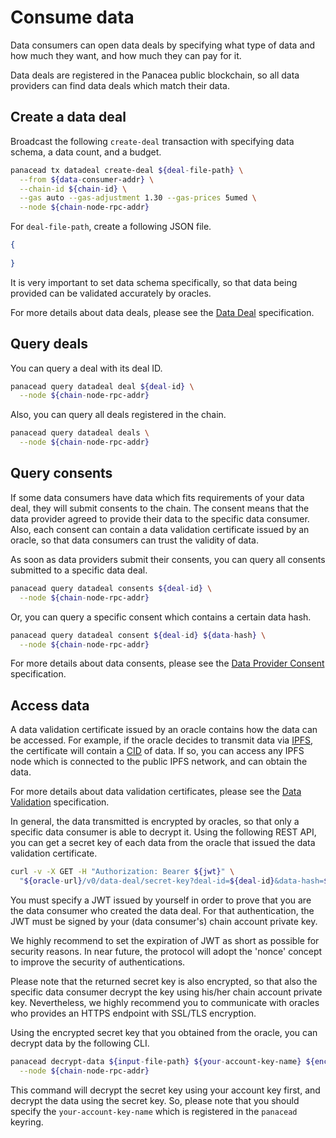 # Consume data

Data consumers can open data deals by specifying what type of data and how much they want, and how much they can pay for it.

Data deals are registered in the Panacea public blockchain, so all data providers can find data deals which match their data.


## Create a data deal

Broadcast the following `create-deal` transaction with specifying data schema, a data count, and a budget.
```bash
panacead tx datadeal create-deal ${deal-file-path} \
  --from ${data-consumer-addr} \
  --chain-id ${chain-id} \
  --gas auto --gas-adjustment 1.30 --gas-prices 5umed \
  --node ${chain-node-rpc-addr}
```

For `deal-file-path`, create a following JSON file.
```json
{
  
}
```
It is very important to set data schema specifically, so that data being provided can be validated accurately by oracles.

For more details about data deals, please see the [Data Deal](../../3-protocol-devs/1-dep-specs/2-data-deal.md) specification.


## Query deals

You can query a deal with its deal ID.
```bash
panacead query datadeal deal ${deal-id} \
  --node ${chain-node-rpc-addr}
```
Also, you can query all deals registered in the chain.
```bash
panacead query datadeal deals \
  --node ${chain-node-rpc-addr}
```


## Query consents

If some data consumers have data which fits requirements of your data deal, they will submit consents to the chain.
The consent means that the data provider agreed to provide their data to the specific data consumer.
Also, each consent can contain a data validation certificate issued by an oracle, so that data consumers can trust the validity of data.

As soon as data providers submit their consents, you can query all consents submitted to a specific data deal.
```bash
panacead query datadeal consents ${deal-id} \
  --node ${chain-node-rpc-addr}
```
Or, you can query a specific consent which contains a certain data hash.
```bash
panacead query datadeal consent ${deal-id} ${data-hash} \
  --node ${chain-node-rpc-addr}
```

For more details about data consents, please see the [Data Provider Consent](../../3-protocol-devs/1-dep-specs/3-data-provider-consent.md) specification.


## Access data

A data validation certificate issued by an oracle contains how the data can be accessed.
For example, if the oracle decides to transmit data via [IPFS](https://ipfs.tech/), the certificate will contain a [CID](https://docs.ipfs.io/concepts/content-addressing/) of data.
If so, you can access any IPFS node which is connected to the public IPFS network, and can obtain the data.

For more details about data validation certificates, please see the [Data Validation](../../3-protocol-devs/1-dep-specs/4-data-validation.md) specification.

In general, the data transmitted is encrypted by oracles, so that only a specific data consumer is able to decrypt it.
Using the following REST API, you can get a secret key of each data from the oracle that issued the data validation certificate.
```bash
curl -v -X GET -H "Authorization: Bearer ${jwt}" \
  "${oracle-url}/v0/data-deal/secret-key?deal-id=${deal-id}&data-hash=${data-hash}"
```
You must specify a JWT issued by yourself in order to prove that you are the data consumer who created the data deal.
For that authentication, the JWT must be signed by your (data consumer's) chain account private key.

We highly recommend to set the expiration of JWT as short as possible for security reasons.
In near future, the protocol will adopt the 'nonce' concept to improve the security of authentications.

Please note that the returned secret key is also encrypted, so that also the specific data consumer decrypt the key using his/her chain account private key.
Nevertheless, we highly recommend you to communicate with oracles who provides an HTTPS endpoint with SSL/TLS encryption.

Using the encrypted secret key that you obtained from the oracle, you can decrypt data by the following CLI.
```bash
panacead decrypt-data ${input-file-path} ${your-account-key-name} ${encrypted-secret-key} \
  --node ${chain-node-rpc-addr}
```
This command will decrypt the secret key using your account key first, and decrypt the data using the secret key.
So, please note that you should specify the `your-account-key-name` which is registered in the `panacead` keyring.
